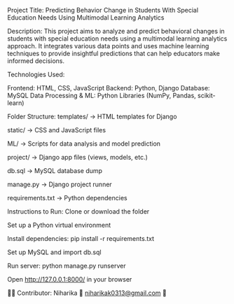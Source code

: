 Project Title: Predicting Behavior Change in Students With Special Education Needs Using Multimodal Learning Analytics

Description: This project aims to analyze and predict behavioral changes in students with special education needs using a multimodal learning analytics approach. 
It integrates various data points and uses machine learning techniques to provide insightful predictions that can help educators make informed decisions.

Technologies Used:

Frontend: HTML, CSS, JavaScript
Backend: Python, Django
Database: MySQL
Data Processing & ML: Python Libraries (NumPy, Pandas, scikit-learn)

Folder Structure:
templates/ → HTML templates for Django

static/ → CSS and JavaScript files

ML/ → Scripts for data analysis and model prediction

project/ → Django app files (views, models, etc.)

db.sql → MySQL database dump

manage.py → Django project runner

requirements.txt → Python dependencies

Instructions to Run:
Clone or download the folder

Set up a Python virtual environment

Install dependencies: pip install -r requirements.txt

Set up MySQL and import db.sql

Run server: python manage.py runserver

Open http://127.0.0.1:8000/ in your browser

👩‍💻 Contributor:
Niharika
📧 niharikak0313@gmail.com
🔗 


